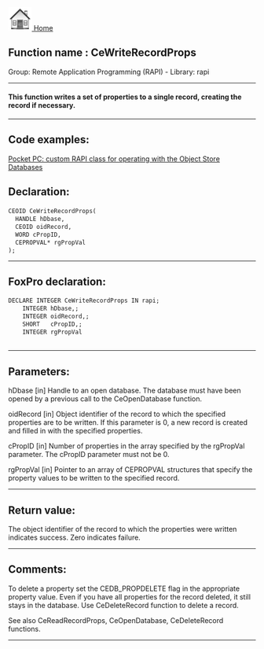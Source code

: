 [<img src="../../images/home.png"> Home ](https://github.com/VFPX/Win32API)  

## Function name : CeWriteRecordProps
Group: Remote Application Programming (RAPI) - Library: rapi    
***  


#### This function writes a set of properties to a single record, creating the record if necessary.
***  


## Code examples:
[Pocket PC: custom RAPI class for operating with the Object Store Databases](../../samples/sample_445.md)  

## Declaration:
```foxpro  
CEOID CeWriteRecordProps(
  HANDLE hDbase,
  CEOID oidRecord,
  WORD cPropID,
  CEPROPVAL* rgPropVal
);  
```  
***  


## FoxPro declaration:
```foxpro  
DECLARE INTEGER CeWriteRecordProps IN rapi;
	INTEGER hDbase,;
	INTEGER oidRecord,;
	SHORT   cPropID,;
	INTEGER rgPropVal
  
```  
***  


## Parameters:
hDbase 
[in] Handle to an open database. The database must have been opened by a previous call to the CeOpenDatabase function. 

oidRecord 
[in] Object identifier of the record to which the specified properties are to be written. If this parameter is 0, a new record is created and filled in with the specified properties. 

cPropID 
[in] Number of properties in the array specified by the rgPropVal parameter. The cPropID parameter must not be 0. 

rgPropVal 
[in] Pointer to an array of CEPROPVAL structures that specify the property values to be written to the specified record.  
***  


## Return value:
The object identifier of the record to which the properties were written indicates success. Zero indicates failure.  
***  


## Comments:
To delete a property set the CEDB_PROPDELETE flag in the appropriate property value. Even if you have all properties for the record deleted, it still stays in the database. Use CeDeleteRecord function to delete a record.  
  
See also CeReadRecordProps, CeOpenDatabase, CeDeleteRecord functions.  
  
***  

